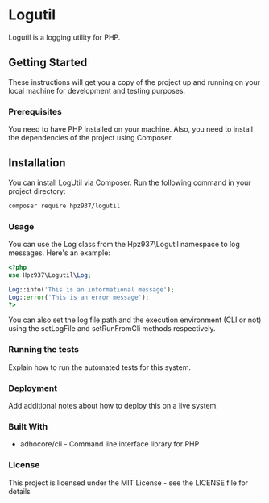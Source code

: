 # Logutil
Logutil is a logging utility for PHP.

## Getting Started
These instructions will get you a copy of the project up and running on your local machine for development and testing purposes.

### Prerequisites
You need to have PHP installed on your machine. Also, you need to install the dependencies of the project using Composer.

## Installation
You can install LogUtil via Composer. Run the following command in your project directory:

```sh
composer require hpz937/logutil
```

### Usage
You can use the Log class from the Hpz937\Logutil namespace to log messages. Here's an example:

```php
<?php
use Hpz937\Logutil\Log;

Log::info('This is an informational message');
Log::error('This is an error message');
?>
```

You can also set the log file path and the execution environment (CLI or not) using the setLogFile and setRunFromCli methods respectively.

### Running the tests
Explain how to run the automated tests for this system.

### Deployment
Add additional notes about how to deploy this on a live system.

### Built With
- adhocore/cli - Command line interface library for PHP

### License
This project is licensed under the MIT License - see the LICENSE file for details
